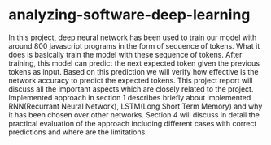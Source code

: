 # analyzing-software-deep-learning

In this project, deep neural network has been used to train our
model with around 800 javascript programs in the form of sequence
of tokens. What it does is basically train the model with these sequence
of tokens. After training, this model can predict the next
expected token given the previous tokens as input. Based on this
prediction we will verify how effective is the network accuracy to
predict the expected tokens. This project report will discuss all the
important aspects which are closely related to the project. Implemented
approach in section 1 describes briefly about implemented
RNN(Recurrant Neural Network), LSTM(Long Short Term Memory)
and why it has been chosen over other networks. Section 4
will discuss in detail the practical evaluation of the approach including
different cases with correct predictions and where are the
limitations.
